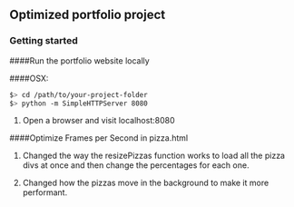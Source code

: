 ## Optimized portfolio project

### Getting started

####Run the portfolio website locally

####OSX:

  ```bash
  $> cd /path/to/your-project-folder
  $> python -m SimpleHTTPServer 8080
  ```

1. Open a browser and visit localhost:8080



####Optimize Frames per Second in pizza.html

1. Changed the way the resizePizzas function works to load all the
pizza divs at once and then change the percentages for each one.

2. Changed how the pizzas move in the background to make it more performant.
